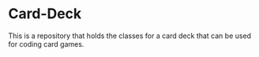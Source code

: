 # Card-Deck
This is a repository that holds the classes for a card deck that can be used for coding card games. 
